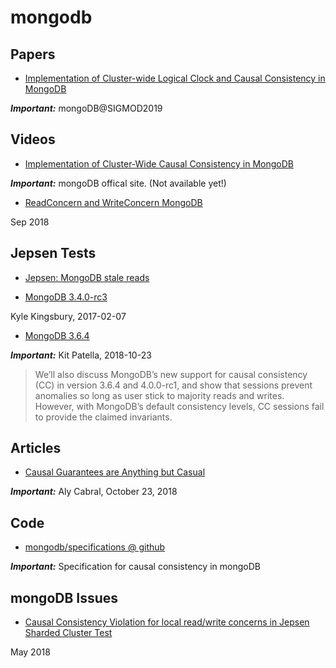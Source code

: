 # mongodb

## Papers
- [Implementation of Cluster-wide Logical Clock and Causal Consistency in MongoDB](https://dl.acm.org/citation.cfm?id=3314049)

***Important:*** mongoDB@SIGMOD2019

## Videos
- [Implementation of Cluster-Wide Causal Consistency in MongoDB](https://www.mongodb.com/presentations/implementation-of-cluster-wide-causal-consistency-in-mongodb)

***Important:*** mongoDB offical site. (Not available yet!)

- [ReadConcern and WriteConcern MongoDB](https://youtu.be/HQRtW8OSkDY)

Sep 2018

## Jepsen Tests
- [Jepsen: MongoDB stale reads](https://aphyr.com/posts/322-jepsen-mongodb-stale-reads)

- [MongoDB 3.4.0-rc3](https://jepsen.io/analyses/mongodb-3-4-0-rc3)

Kyle Kingsbury, 2017-02-07

- [MongoDB 3.6.4](https://jepsen.io/analyses/mongodb-3-6-4)

***Important:*** Kit Patella, 2018-10-23

> We’ll also discuss MongoDB’s new support for causal consistency (CC) in version 3.6.4 and 4.0.0-rc1, 
and show that sessions prevent anomalies so long as user stick to majority reads and writes. 
However, with MongoDB’s default consistency levels, CC sessions fail to provide the claimed invariants.

## Articles
- [Causal Guarantees are Anything but Casual](https://engineering.mongodb.com/post/ryp0ohr2w9pvv0fks88kq6qkz9k9p3)

***Important:*** Aly Cabral, October 23, 2018 

## Code
- [mongodb/specifications @ github](https://github.com/mongodb/specifications/blob/master/source/causal-consistency/causal-consistency.rst)

***Important:*** Specification for causal consistency in mongoDB

## mongoDB Issues
- [Causal Consistency Violation for local read/write concerns in Jepsen Sharded Cluster Test](https://jira.mongodb.org/browse/SERVER-35316)

May 2018
